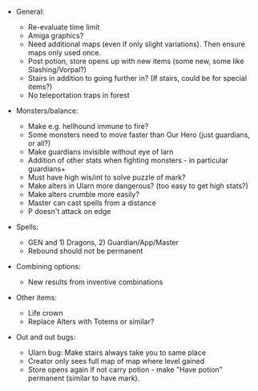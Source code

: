 - General:
    - Re-evaluate time limit
    - Amiga graphics?
    - Need additional maps (even if only slight variations). Then ensure maps only used once.
    - Post potion, store opens up with new items (some new, some like Slashing/Vorpal?)
    - Stairs in addition to going further in? (If stairs, could be for special items?)
    - No teleportation traps in forest

- Monsters/balance:
    - Make e.g. hellhound immune to fire? 
    - Some monsters need to move faster than Our Hero (just guardians, or all?)
    - Make guardians invisible without eye of larn
    - Addition of other stats when fighting monsters - in particular guardians+
    - Must have high wis/int to solve puzzle of mark?
    - Make alters in Ularn more dangerous? (too easy to get high stats?)
    - Make alters crumble more easily?
    - Master can cast spells from a distance
    - P doesn't attack on edge
              
- Spells:
    - GEN and 1) Dragons, 2) Guardian/App/Master
    - Rebound should not be permanent


- Combining options:
    - New results from inventive combinations

- Other items:
    - Life crown
    - Replace Alters with Totems or similar? 

- Out and out bugs:
    - Ularn bug: Make stairs always take you to same place
    - Creator only sees full map of map where level gained
    - Store opens again if not carry potion - make "Have potion" permanent (similar to have mark).
